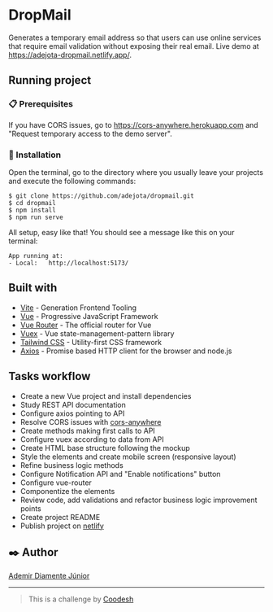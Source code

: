 # DropMail

Generates a temporary email address so that users can use online services that require email validation without exposing their real email.
Live demo at https://adejota-dropmail.netlify.app/.

## Running project

### 📋 Prerequisites

If you have CORS issues, go to https://cors-anywhere.herokuapp.com and "Request temporary access to the demo server".

### 🔧 Installation

Open the terminal, go to the directory where you usually leave your projects and execute the following commands:

```
$ git clone https://github.com/adejota/dropmail.git
$ cd dropmail
$ npm install
$ npm run serve
```

All setup, easy like that! You should see a message like this on your terminal:

```
App running at:
- Local:   http://localhost:5173/
```

## Built with

- [Vite](https://vitejs.dev/) - Generation Frontend Tooling
- [Vue](https://vuejs.org/) - Progressive JavaScript Framework
- [Vue Router](https://router.vuejs.org/) - The official router for Vue
- [Vuex](https://vuex.vuejs.org/) - Vue state-management-pattern library
- [Tailwind CSS](https://tailwindcss.com/) - Utility-first CSS framework
- [Axios](https://axios-http.com/) - Promise based HTTP client for the browser and node.js

## Tasks workflow

- Create a new Vue project and install dependencies
- Study REST API documentation
- Configure axios pointing to API
- Resolve CORS issues with [cors-anywhere](https://cors-anywhere.herokuapp.com)
- Create methods making first calls to API
- Configure vuex according to data from API
- Create HTML base structure following the mockup
- Style the elements and create mobile screen (responsive layout)
- Refine business logic methods
- Configure Notification API and "Enable notifications" button
- Configure vue-router
- Componentize the elements
- Review code, add validations and refactor business logic improvement points
- Create project README
- Publish project on [netlify](https://www.netlify.com/)

## ✒️ Author

[Ademir Diamente Júnior](https://github.com/adejota)

---

> This is a challenge by [Coodesh](https://coodesh.com/)
